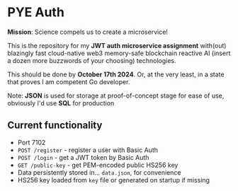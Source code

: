 # PYE Auth

**Mission**: Science compels us to create a microservice!

This is the repository for my **JWT auth microservice assignment**
with(out) blazingly fast cloud-native web3 memory-safe blockchain reactive AI
(insert a dozen more buzzwords of your choosing) technologies.

This should be done by **October 17th 2024**. Or, at the very least,
in a state that proves I am competent Go developer.

Note: **JSON** is used for storage at proof-of-concept stage for ease of use,
obviously I'd use **SQL** for production

## Current functionality

* Port 7102
* `POST /register` - register a user with Basic Auth
* `POST /login` - get a JWT token by Basic Auth
* `GET /public-key` - get PEM-encoded public HS256 key
* Data persistently stored in... `data.json`, for convenience
* HS256 key loaded from `key` file or generated on startup if missing